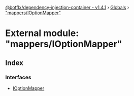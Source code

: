 [@botflx/dependency-injection-container - v1.4.1](../README.md) › [Globals](../globals.md) › ["mappers/IOptionMapper"](_mappers_ioptionmapper_.md)

# External module: "mappers/IOptionMapper"

## Index

### Interfaces

* [IOptionMapper](../interfaces/_mappers_ioptionmapper_.ioptionmapper.md)
